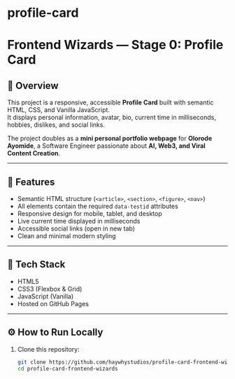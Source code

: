 # profile-card
# Frontend Wizards — Stage 0: Profile Card

## 📜 Overview
This project is a responsive, accessible **Profile Card** built with semantic HTML, CSS, and Vanilla JavaScript.  
It displays personal information, avatar, bio, current time in milliseconds, hobbies, dislikes, and social links.

The project doubles as a **mini personal portfolio webpage** for **Olorode Ayomide**, a Software Engineer passionate about **AI, Web3, and Viral Content Creation**.

---

## 🧩 Features
- Semantic HTML structure (`<article>`, `<section>`, `<figure>`, `<nav>`)
- All elements contain the required `data-testid` attributes
- Responsive design for mobile, tablet, and desktop
- Live current time displayed in milliseconds
- Accessible social links (open in new tab)
- Clean and minimal modern styling

---

## 🧰 Tech Stack
- HTML5
- CSS3 (Flexbox & Grid)
- JavaScript (Vanilla)
- Hosted on GitHub Pages

---

## ⚙️ How to Run Locally
1. Clone this repository:
   ```bash
   git clone https://github.com/haywhystudios/profile-card-frontend-wizards.git
   cd profile-card-frontend-wizards
   
